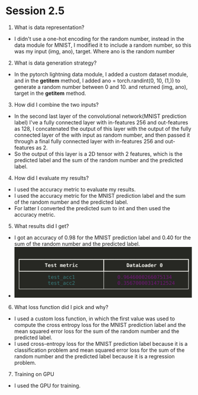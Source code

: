 # Session 2.5

1. What is data representation?

* I didn't use a one-hot encoding for the random number, instead in the data module for MNIST, I modified it to include a random number, so this was my input (img, ano), target. Where ano is the random number

2. What is data generation strategy?

* In the pytorch lightning data module, I added a custom dataset module, and in the __getitem__ method, I added ano = torch.randint(0, 10, (1,)) to generate a random number between 0 and 10. and returned (img, ano), target in the __getitem__ method.

3. How did I combine the two inputs?

* In the second last layer of the convolutional network(MNIST prediction label) I've a fully connected layer with in-features 256 and out-features as 128, I concatenated the output of this layer with the output of the fully connected layer of the with input as random number, and then passed it through a final fully connected layer with in-features 256 and out-features as 2.
* So the output of this layer is a 2D tensor with 2 features, which is the predicted label and the sum of the random number and the predicted label.

4. How did I evaluate my results?

* I used the accuracy metric to evaluate my results.
* I used the accuracy metric for the MNIST prediction label and the sum of the random number and the predicted label.
* For latter I converted the predicted sum to int and then used the accuracy metric.

5. What results did I get?

* I got an accuracy of 0.98 for the MNIST prediction label and 0.40 for the sum of the random number and the predicted label.
* ![1673005262706](image/README/1673005262706.png)

6. What loss function did I pick and why?

* I used a custom loss function, in which the first value was used to compute the cross entropy loss for the MNIST prediction label and the mean squared error loss for the sum of the random number and the predicted label.
* I used cross-entropy loss for the MNIST prediction label because it is a classification problem and mean squared error loss for the sum of the random number and the predicted label because it is a regression problem.

7. Training on GPU

* I used the GPU for training.
